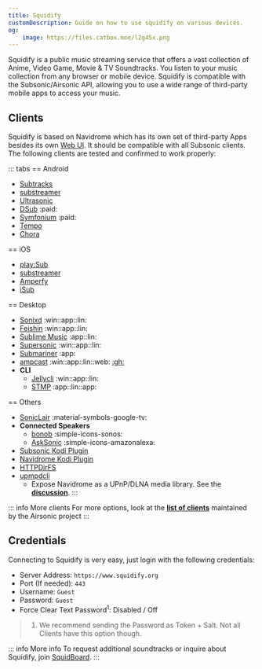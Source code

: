 ```yaml
---
title: Squidify
customDescription: Guide on how to use squidify on various devices. 
og:
    image: https://files.catbox.moe/l2g45x.png
---
```


<GradientCard title="Squidify" description="Guide on how to use squidify on various devices" theme="turquoise" variant="thin"/>


Squidify is a public music streaming service that offers a vast collection of Anime, Video Game, Movie & TV Soundtracks. You listen to your music collection from any browser or mobile device. Squidify is compatible with the Subsonic/Airsonic API, allowing you to use a wide range of third-party mobile apps to access your music.
<br>

## Clients

Squidify is based on Navidrome which has its own set of third-party Apps besides its own [Web UI](https://www.squidify.org/). It should be compatible with all Subsonic clients. The following clients are tested and confirmed to work properly:


::: tabs
== Android
- [Subtracks](https://github.com/austinried/subtracks#readme)
- [substreamer](https://substreamerapp.com/)
- [Ultrasonic](https://ultrasonic.gitlab.io/)
- [DSub](https://play.google.com/store/apps/details?id=github.daneren2005.dsub) :paid:
- [Symfonium](https://symfonium.app/) :paid:
- [Tempo](https://github.com/CappielloAntonio/tempo)
- [Chora](https://github.com/CraftWorksMC/Chora)

== iOS

- [play:Sub](https://michaelsapps.dk/playsubapp/)
- [substreamer](https://substreamerapp.com/)
- [Amperfy](https://github.com/BLeeEZ/amperfy#readme)
- [iSub](https://isub.app)


== Desktop

- [Sonixd](https://github.com/jeffvli/sonixd) :win::app::lin:
- [Feishin](https://github.com/jeffvli/feishin) :win::app::lin:
- [Sublime Music](https://sublimemusic.app/) :app::lin:
- [Supersonic](https://github.com/dweymouth/supersonic) :win::app::lin:
- [Submariner](https://submarinerapp.com/) :app:
- [ampcast](https://ampcast.app/) :win::app::lin::web: [:gh:](https://github.com/rekkyrosso/ampcast)
- **CLI**
    - [Jellycli](https://github.com/tryffel/jellycli#readme) :win::app::lin:
    - [STMP](https://github.com/wildeyedskies/stmp#readme) :app::lin::app:

== Others

- [SonicLair](https://github.com/thelinkin3000/SonicLair) :material-symbols-google-tv:
- **Connected Speakers**
  - [bonob](https://github.com/simojenki/bonob#readme) :simple-icons-sonos:
  - [AskSonic](https://github.com/srichter/asksonic#readme) :simple-icons-amazonalexa:
- [Subsonic Kodi Plugin](https://github.com/warwickh/plugin.audio.subsonic#readme)
- [Navidrome Kodi Plugin](https://github.com/BobHasNoSoul/plugin.audio.navidrome#readme)
- [HTTPDirFS](https://github.com/fangfufu/httpdirfs#readme)
- [upmpdcli](https://www.lesbonscomptes.com/upmpdcli/index.html)
    - Expose Navidrome as a UPnP/DLNA media library. See the [**discussion**](https://github.com/navidrome/navidrome/discussions/2324).
:::

::: info More clients
For more options, look at the [**list of clients**](https://airsonic.github.io/docs/apps/) maintained by the Airsonic project
:::


## Credentials

Connecting to Squidify is very easy, just login with the following credentials:

- Server Address: `https://www.squidify.org`
- Port (If needed): `443`
- Username: `Guest`
- Password: `Guest`
- Force Clear Text Password<sup>1</sup>: Disabled / Off

> 1. We recommend sending the Password as Token + Salt. Not all Clients have this option though.

::: info More info
To request additional soundtracks or inquire about Squidify, join [SquidBoard](https://www.squid-board.org/).
:::




